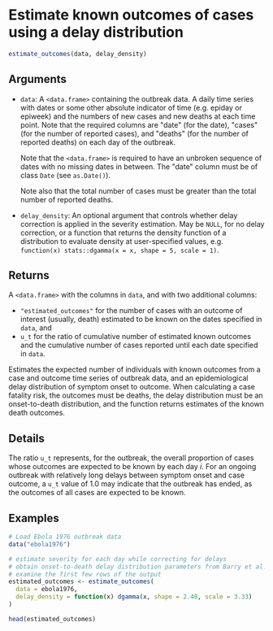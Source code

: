 # Estimate known outcomes of cases using a delay distribution

```r
estimate_outcomes(data, delay_density)
```

## Arguments

- `data`: A `<data.frame>` containing the outbreak data. A daily time series with dates or some other absolute indicator of time (e.g. epiday or epiweek) and the numbers of new cases and new deaths at each time point. Note that the required columns are "date" (for the date), "cases" (for the number of reported cases), and "deaths" (for the number of reported deaths) on each day of the outbreak.
    
    Note that the `<data.frame>` is required to have an unbroken sequence of dates with no missing dates in between. The "date" column must be of class `Date` (see `as.Date()`).
    
    Note also that the total number of cases must be greater than the total number of reported deaths.
- `delay_density`: An optional argument that controls whether delay correction is applied in the severity estimation. May be `NULL`, for no delay correction, or a function that returns the density function of a distribution to evaluate density at user-specified values, e.g. `function(x) stats::dgamma(x = x, shape = 5, scale = 1)`.

## Returns

A `<data.frame>` with the columns in `data`, and with two additional columns:

 * `"estimated_outcomes"` for the number of cases with an outcome of interest (usually, death) estimated to be known on the dates specified in `data`, and
 * `u_t` for the ratio of cumulative number of estimated known outcomes and the cumulative number of cases reported until each date specified in `data`.

Estimates the expected number of individuals with known outcomes from a case and outcome time series of outbreak data, and an epidemiological delay distribution of symptom onset to outcome. When calculating a case fatality risk, the outcomes must be deaths, the delay distribution must be an onset-to-death distribution, and the function returns estimates of the known death outcomes.

## Details

The ratio `u_t` represents, for the outbreak, the overall proportion of cases whose outcomes are expected to be known by each day $i$. For an ongoing outbreak with relatively long delays between symptom onset and case outcome, a `u_t` value of 1.0 may indicate that the outbreak has ended, as the outcomes of all cases are expected to be known.

## Examples

```r
# Load Ebola 1976 outbreak data
data("ebola1976")

# estimate severity for each day while correcting for delays
# obtain onset-to-death delay distribution parameters from Barry et al. 2018
# examine the first few rows of the output
estimated_outcomes <- estimate_outcomes(
  data = ebola1976,
  delay_density = function(x) dgamma(x, shape = 2.40, scale = 3.33)
)

head(estimated_outcomes)
```
